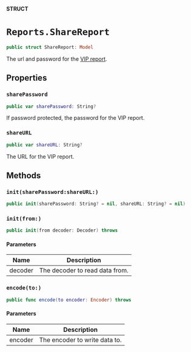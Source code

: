**STRUCT**

# `Reports.ShareReport`

```swift
public struct ShareReport: Model
```

The url and password for the [VIP report](https://mailchimp.com/help/share-a-campaign-report/).

## Properties
### `sharePassword`

```swift
public var sharePassword: String?
```

If password protected, the password for the VIP report.

### `shareURL`

```swift
public var shareURL: String?
```

The URL for the VIP report.

## Methods
### `init(sharePassword:shareURL:)`

```swift
public init(sharePassword: String? = nil, shareURL: String? = nil)
```

### `init(from:)`

```swift
public init(from decoder: Decoder) throws
```

#### Parameters

| Name | Description |
| ---- | ----------- |
| decoder | The decoder to read data from. |

### `encode(to:)`

```swift
public func encode(to encoder: Encoder) throws
```

#### Parameters

| Name | Description |
| ---- | ----------- |
| encoder | The encoder to write data to. |
